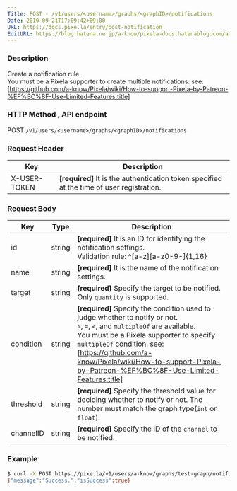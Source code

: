 ```yaml
---
Title: POST - /v1/users/<username>/graphs/<graphID>/notifications
Date: 2019-09-21T17:09:42+09:00
URL: https://docs.pixe.la/entry/post-notification
EditURL: https://blog.hatena.ne.jp/a-know/pixela-docs.hatenablog.com/atom/entry/26006613437576415
---
```


### Description
Create a notification rule.<br>You must be a Pixela supporter to create multiple notifications. see: [https://github.com/a-know/Pixela/wiki/How-to-support-Pixela-by-Patreon-%EF%BC%8F-Use-Limited-Features:title]



### HTTP Method , API endpoint
<span class="badge badge-post">POST</span> `/v1/users/<username>/graphs/<graphID>/notifications`

### Request Header

|Key|Description|
|---|---|
|X-USER-TOKEN|**[required]** It is the authentication token specified at the time of user registration.|

### Request Body

|Key|Type|Description|
|---|---|---|
|id|string|**[required]** It is an ID for identifying the notification settings.<br>Validation rule: ^[a-z][a-z0-9-]{1,16}|
|name|string|**[required]** It is the name of the notification settings.|
|target|string|**[required]** Specify the target to be notified.<br> Only `quantity` is supported.|
|condition|string|**[required]** Specify the condition used to judge whether to notify or not.<br>`>`, `=`, `<`, and `multipleOf` are available.<br>You must be a Pixela supporter to specify `multipleOf` condition. see: [https://github.com/a-know/Pixela/wiki/How-to-support-Pixela-by-Patreon-%EF%BC%8F-Use-Limited-Features:title]|
|threshold|string|**[required]** Specify the threshold value for deciding whether to notify or not. The number must match the graph type(`int` or `float`).|
|channelID|string|**[required]** Specify the ID of the `channel` to be notified.|

### Example

```sh
$ curl -X POST https://pixe.la/v1/users/a-know/graphs/test-graph/notifications -H 'X-USER-TOKEN:thisissecret' -d '{"id":"my-notification-rule","name":"my notification rule","target":"quantity","condition":">","threshold":"5","channelID":"my-channel"}'
{"message":"Success.","isSuccess":true}
```
